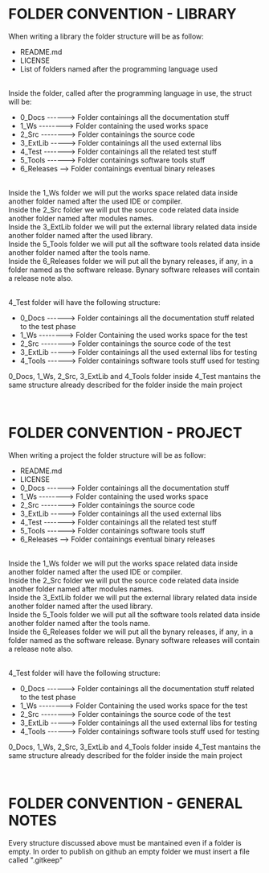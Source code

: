 # FOLDER CONVENTION - LIBRARY
When writing a library the folder structure will be as follow:
- README.md <br>
- LICENSE <br>
- List of folders named after the programming language used<br><br>

Inside the folder, called after the programming language in use, the struct will be:
- 0_Docs ------> Folder containings all the documentation stuff<br>
- 1_Ws --------> Folder containing the used works space<br>
- 2_Src --------> Folder containings the source code<br>
- 3_ExtLib  -----> Folder containings all the used external libs<br>
- 4_Test -------> Folder containings all the related test stuff<br>
- 5_Tools ------> Folder containings software tools stuff <br>
- 6_Releases --> Folder containings eventual binary releases <br><br>

Inside the 1_Ws folder we will put the works space related data inside another folder named after the used IDE or compiler.<br>
Inside the 2_Src folder we will put the source code related data inside another folder named after modules names.<br>
Inside the 3_ExtLib folder we will put the external library related data inside another folder named after the used library.<br>
Inside the 5_Tools folder we will put all the software tools related data inside another folder named after the tools name.<br>
Inside the 6_Releases folder we will put all the bynary releases, if any, in a folder named as the software release.
Bynary software releases will contain a release note also.<br><br>


4_Test folder will have the following structure:
- 0_Docs ------> Folder containings all the documentation stuff related to the test phase<br>
- 1_Ws --------> Folder Containing the used works space for the test<br>
- 2_Src --------> Folder containings the source code of the test<br>
- 3_ExtLib  -----> Folder containings all the used external libs for testing<br>
- 4_Tools ------> Folder containings software tools stuff used for testing <br>


0_Docs, 1_Ws, 2_Src, 3_ExtLib and 4_Tools folder inside 4_Test mantains the same structure already described for the folder inside the main project


<br>

# FOLDER CONVENTION - PROJECT
When writing a project the folder structure will be as follow:
- README.md <br>
- LICENSE <br>
- 0_Docs ------> Folder containings all the documentation stuff<br>
- 1_Ws --------> Folder containing the used works space<br>
- 2_Src --------> Folder containings the source code<br>
- 3_ExtLib  -----> Folder containings all the used external libs<br>
- 4_Test -------> Folder containings all the related test stuff<br>
- 5_Tools ------> Folder containings software tools stuff <br>
- 6_Releases --> Folder containings eventual binary releases <br><br>

Inside the 1_Ws folder we will put the works space related data inside another folder named after the used IDE or compiler.<br>
Inside the 2_Src folder we will put the source code related data inside another folder named after modules names.<br>
Inside the 3_ExtLib folder we will put the external library related data inside another folder named after the used library.<br>
Inside the 5_Tools folder we will put all the software tools related data inside another folder named after the tools name.<br>
Inside the 6_Releases folder we will put all the bynary releases, if any, in a folder named as the software release.
Bynary software releases will contain a release note also.<br><br>


4_Test folder will have the following structure:
- 0_Docs ------> Folder containings all the documentation stuff related to the test phase<br>
- 1_Ws --------> Folder Containing the used works space for the test<br>
- 2_Src --------> Folder containings the source code of the test<br>
- 3_ExtLib  -----> Folder containings all the used external libs for testing<br>
- 4_Tools ------> Folder containings software tools stuff used for testing <br>


0_Docs, 1_Ws, 2_Src, 3_ExtLib and 4_Tools folder inside 4_Test mantains the same structure already described for the folder inside the main project


<br>

# FOLDER CONVENTION - GENERAL NOTES
Every structure discussed above must be mantained even if a folder is empty. In order to publish on github an empty folder we must insert a file called ".gitkeep"
